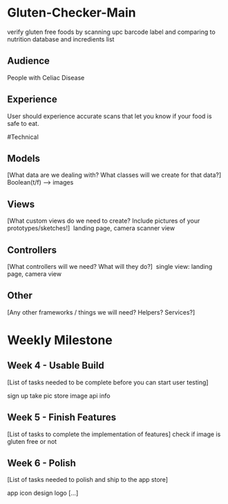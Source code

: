 # Gluten-Checker-Main
  ​verify gluten free foods by scanning upc barcode label and comparing to nutrition database and incredients list 

## Audience

​People with Celiac Disease

## Experience

​User should experience accurate scans that let you know if your food is safe to eat. 

#Technical

## Models

[What data are we dealing with? What classes will we create for that data?] ​ Boolean(t/f) --> images

## Views

[What custom views do we need to create? Include pictures of your prototypes/sketches!] ​ landing page, camera scanner view

## Controllers

[What controllers will we need? What will they do?] ​ single view: landing page, camera view

## Other

[Any other frameworks / things we will need? Helpers? Services?] ​

# Weekly Milestone

## Week 4 - Usable Build

[List of tasks needed to be complete before you can start user testing]

sign up
take pic
store image
api info ​

## Week 5 - Finish Features

[List of tasks to complete the implementation of features] ​check if image is gluten free or not

## Week 6 - Polish

[List of tasks needed to polish and ship to the app store]

app icon design
logo
[...]
